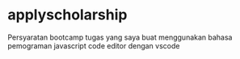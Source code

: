# applyscholarship
Persyaratan bootcamp
tugas yang saya buat menggunakan bahasa pemograman javascript
code editor dengan vscode

